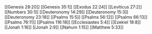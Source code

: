 [[Genesis 28:20]]
[[Genesis 35:1]]
[[Exodus 22:24]]
[[Leviticus 27:2]]
[[Numbers 30:1]]
[[Deuteronomy 14:29]]
[[Deuteronomy 15:3]]
[[Deuteronomy 23:18]]
[[Psalms 15:5]]
[[Psalms 56:12]]
[[Psalms 66:13]]
[[Psalms 76:11]]
[[Psalms 116:18]]
[[Ecclesiastes 5:4]]
[[Ezekiel 18:8]]
[[Jonah 1:16]]
[[Jonah 2:9]]
[[Nahum 1:15]]
[[Matthew 5:33]]
